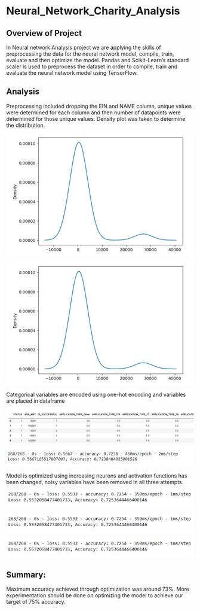 # Neural_Network_Charity_Analysis
## Overview of Project
In Neural network Analysis project we are applying the skills of preprocessing the data for the neural network model, compile, train, evaluate and then optimize the model. Pandas and Scikit-Learn’s standard scaler is used to preprocess the dataset in order to compile, train and evaluate the neural network model using TensorFlow.


## Analysis
Preprocessing included dropping the EIN and NAME column, unique values were determined for each column and then number of datapoints were determined for those unique values. Density plot was taken to determine the distribution.

![ images/density_plot]( images/density_plot.png)

![ images/density_plot1]( images/density_plot.png)

Categorical variables are encoded using one-hot encoding and variables are placed in dataframe

![images/preprocessing]( images/preprocessing.png)

![images/AphabetCharityanalysis]( images/AphabetCharityanalysis.png)

Model is optimized using increasing neurons and activation functions has been changed, noisy variables have been removed in all three attempts.

![ images/AlphabetSoupCharity_Optimization1]( images/AlphabetSoupCharity_Optimization1.png)

![ images/AlphabetSoupCharity_Optimization2]( images/AlphabetSoupCharity_Optimization1.png)

![ images/AlphabetSoupCharity_Optimization3]( images/AlphabetSoupCharity_Optimization1.png)



## Summary:
Maximum accuracy achieved through optimization was around 73%. More experimentation should be done on optimizing the model to achieve our target of 75% accuracy.
